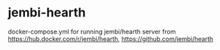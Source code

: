 # jembi-hearth
docker-compose.yml for running jembi/hearth server from https://hub.docker.com/r/jembi/hearth, https://github.com/jembi/hearth
